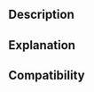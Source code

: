 <!--
    Thanks for contributing to HBW Helper!
    If you have not done so, please read the contribution guide
    (`CONTRIBUTING.md`), since it contains useful information for contributors.
    This template gives you suggestion on what you should include in this pull
    request's description. Whether to follow this template is up to you, but if
    you choose not to follow it, please make sure you introduce your change in
    as many details as possible.
-->

## Description
<!--
    Indicate what change will be introduced to this mod after your pull
    request is merged. Bug fix? Optimization? New Feature? UI change? Or merely
    cosmetic change? Also, please describe your change specifically by
    mentioning the bug it fixes, the routine it optimizes, etc.
-->

## Explanation
<!--
    Explain how your change takes effect, or why you would make this change.
    How is the bug fixed by your code? Why is your code more efficient? Why do
    you add this new feature? Why would you change the UI like that?
-->

## Compatibility
<!--
    Indicate what work should be done to port your change to other Minecraft
    client versions currently supported by this mod. No additional modification
    needed? Names of some fields and methods must be changed? Or a completely
    different implementation is required on other versions?
-->
